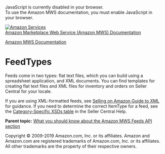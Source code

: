 <div id="MWSDX_noscript">

JavaScript is currently disabled in your browser.  
To use the Amazon MWS documentation, you must enable JavaScript in your
browser.

</div>

<div id="MWSDX_divtop">

[![Amazon
Services](https://images-na.ssl-images-amazon.com/images/G/08/mwsportal/fr_FR/amazonservices.gif
"Amazon Services")](http://services.amazon.fr)  
<span id="MWSDX_titlebar">[Amazon Marketplace Web Service (Amazon MWS)
Documentation](https://developer.amazonservices.fr/gp/mws/docs.html)</span>

</div>

<div id="MWSDX_divbottom">

<div id="MWSDX_divleft">

<div id="MWSDX_toc">

</div>

</div>

<div id="MWSDX_divright">

<div id="MWSDX_content">

<span id="MWSDX_breadcrumbs">[Amazon MWS
Documentation](https://developer.amazonservices.fr/gp/mws/docs.html)</span>

# FeedTypes

<div class="body conbody">

Feeds come in two types: flat text files, which you can build using a
spreadsheet application, and XML documents. You can find templates for
creating flat text files and XML files for inventory and orders on
Seller Central for your locale.

If you are using XML-formatted feeds, see [Selling on Amazon Guide to
XML](https://images-na.ssl-images-amazon.com/images/G/01/rainier/help/XML_Documentation_Intl.pdf)
for guidance. If you need to determine the correct ItemType for a feed,
see the [Category-Specific XSDs
table](https://sellercentral.amazon.com/gp/help/200385010) in the Seller
Central Help.

</div>

<div class="related-links">

<div class="familylinks">

<div class="parentlink">

**Parent topic:** [What you should know about the Amazon MWS Feeds API
section](../feeds/Feeds_Overview.md)

</div>

</div>

</div>

<div id="MWSDX_footer">

Copyright © 2009-2019 Amazon.com, Inc. or its affiliates. Amazon and
Amazon.com are registered trademarks of Amazon.com, Inc. or its
affiliates. All other trademarks are the property of their respective
owners.

</div>

</div>

</div>

<div style="clear: both;">

</div>

</div>
